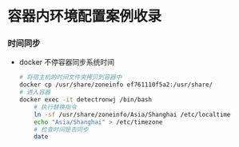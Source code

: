 # 容器内环境配置案例收录
### 时间同步
- docker 不停容器同步系统时间
    ```bash
    # 将宿主机的时间文件夹拷贝到容器中
    docker cp /usr/share/zoneinfo ef761110f5a2:/usr/share/
    # 进入容器
    docker exec -it detectronwj /bin/bash
        # 执行替换指令
        ln -sf /usr/share/zoneinfo/Asia/Shanghai /etc/localtime
        echo "Asia/Shanghai" > /etc/timezone
        # 检查时间是否同步
        date
    ```
